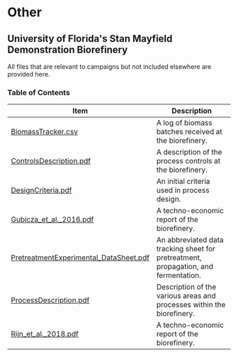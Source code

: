 # Other

## University of Florida's Stan Mayfield Demonstration Biorefinery

All files that are relevant to campaigns but not included elsewhere are provided here.  

### Table of Contents

| Item | Description |
| ----------- | ----------- |
| [BiomassTracker.csv](Other/BiomassTracker.csv) | A log of biomass batches received at the biorefinery. |
| [ControlsDescription.pdf](Other/ControlsDescription.pdf) | A description of the process controls at the biorefinery. |
| [DesignCriteria.pdf](Other/DesignCriteria.pdf) | An initial criteria used in process design. |
| [Gubicza_et_al._2016.pdf](Other/Gubicza_et_al._2016.pdf) | A techno-economic report of the biorefinery. |
| [PretreatmentExperimental_DataSheet.pdf](Other/PretreatmentExperimental_DataSheet.pdf) | An abbreviated data tracking sheet for pretreatment, propagation, and fermentation. |
| [ProcessDescription.pdf](Other/ProcessDescription.pdf) | Description of the various areas and processes within the biorefinery. |
| [Rijn_et_al._2018.pdf](Other/Rijn_et_al._2018.pdf) | A techno-economic report of the biorefinery. |

